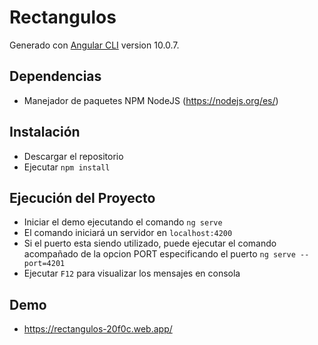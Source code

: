 # Rectangulos

Generado con [Angular CLI](https://github.com/angular/angular-cli) version 10.0.7.

## Dependencias
- Manejador de paquetes NPM NodeJS (https://nodejs.org/es/)

## Instalación
- Descargar el repositorio
- Ejecutar `npm install`

## Ejecución del Proyecto
- Iniciar el demo ejecutando el comando `ng serve` 
- El comando iniciará un servidor en `localhost:4200` 
- Si el puerto esta siendo utilizado, puede ejecutar el comando acompañado de la opcion PORT especificando el puerto `ng serve --port=4201` 
- Ejecutar `F12` para visualizar los mensajes en consola

## Demo
- https://rectangulos-20f0c.web.app/
